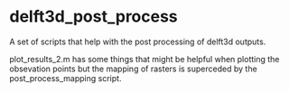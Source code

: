# delft3d_post_process
A set of scripts that help with the post processing of delft3d outputs.


plot_results_2.m has some things that might be helpful when plotting the obsevation points but the mapping of rasters is superceded by the post_process_mapping script.